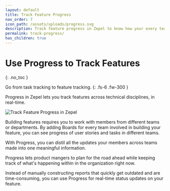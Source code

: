 ```yaml
---
layout: default
title: Track Feature Progress
nav_order: 7
icon_path: /assets/uploads/progress.svg
description: Track feature progress in Zepel to know how your every team is performing and plan your next steps
permalink: track-progress/
has_children: true
---
```


# Use Progress to Track Features
{: .no_toc }

Go from task tracking to feature tracking.
{: .fs-6 .fw-300 }

Progress in Zepel lets you track features across technical disciplines, in real-time. 

![Track Feature Progress in Zepel](/guide/assets/uploads/zepel-features.png "Feature Progress")

Building features requires you to work with members from different teams or departments. By adding Boards for every team involved in building your feature, you can see progress of user stories and tasks in different teams.

With Progress, you can distil all the updates your members across teams made into one meaningful information.

Progress lets product mangers to plan for the road ahead while keeping track of what's happening within in the organization right now. 

Instead of manually constructing reports that quickly get outdated and are time-consuming, you can use Progress for real-time status updates on your feature.